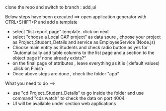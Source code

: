 clone the repo and switch to branch : add_ui


Below steps have been executed ==>
open application generator with CTRL+SHIFT+P and add a template

* select "list report page" template. click on next
* select "choose a Local CAP project" as data soure , choose your project as Project_Student_Details and service as EmployeeService (Node.js)
* Choose main entity as Students and check radio button as yes for "Automatically add table columns to the list page and a section to the object page if none already exists?"
* on the final page of attributes , leave everything as it is ( default values) .click on Finish
* Once above steps are done , check the folder "app"

What you need to do ==>
* use "cd Project_Student_Details" to go inside the folder and use command "cds watch" to check the data on port 4004 
* UI will be available under section web applications
